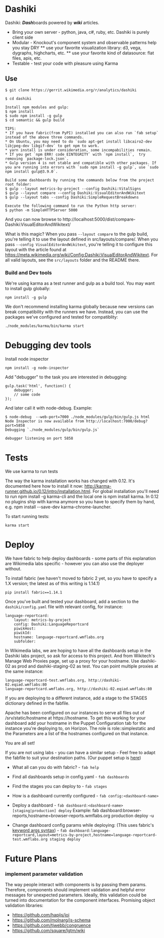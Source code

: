 # Dashiki

Dashiki: ***Dash***boards powered by ***wiki*** articles.

* Bring your own server - python, java, c#, ruby, etc.  Dashiki is purely client side
* Modular - Knockout's component system and observable patterns help you stay DRY
** use your favorite visualization library: d3, vega, dygraphs, highcharts, etc.
** use your favorite kind of datasource: flat files, apis, etc.
* Testable - test your code with pleasure using Karma

## Use

```
$ git clone https://gerrit.wikimedia.org/r/analytics/dashiki

$ cd dashiki

Install npm modules and gulp:
$ npm install
$ sudo npm install -g gulp
$ cd semantic && gulp build

TIPS:
* If you have fabric(from PyPI) installed you can also run `fab setup` instead of the above three commands.
* On Ubuntu, you may need to do `sudo apt-get install libcairo2-dev libjpeg-dev libgif-dev` to get npm to work.
* yarn install is under consideration, some incompabilities remain.
* If you get `npm ERR! code EINTEGRITY` with `npm install`,  try removing `package-lock.json`.
* Gulp version 4 is not stable and compatible with other packages. If you are running into errors with `sudo npm install -g gulp`, use `sudo npm install gulp@3.9.0`.

Build some dashboards by running the commands below from the project root folder:
$ gulp --layout metrics-by-project --config Dashiki:VitalSigns
$ gulp --layout compare --config Dashiki:VisualEditorAndWikitext
$ gulp --layout tabs --config Dashiki:SimpleRequestBreakdowns

Execute the following command to run the Python http server:
$ python -m SimpleHTTPServer 5000
```

And you can now browse to http://localhost:5000/dist/compare-Dashiki:VisualEditorAndWikitext/

What is this magic?  When you pass `--layout compare` to the gulp build, you're telling it
to use the layout defined in src/layouts/compare/.  When you pass `--config
VisualEditorAndWikitext`, you're telling it to configure this layout with the article found
at https://meta.wikimedia.org/wiki/Config:Dashiki:VisualEditorAndWikitext.  For all valid layouts,
see the `src/layouts` folder and the README there.

### Build and Dev tools

We're using karma as a test runner and gulp as a build tool.  You may want to
install gulp globally:

```
npm install -g gulp
```

We don't recommend installing karma globally because new versions can break compatibility with the runners we have.  Instead, you can use the packages we've configured and tested for compatiblity:

```
./node_modules/karma/bin/karma start
```

# Debugging dev tools
Install node inspector

```
npm install -g node-inspector
```

Add "debugger" to the task you are interested in debugging:

```
gulp.task('html', function() {
    debugger;
    // some code
});
```

And later call it with node-debug. Example:

```
$ node-debug  --web-port=7000 ./node_modules/gulp/bin/gulp.js html
Node Inspector is now available from http://localhost:7000/debug?port=5858
Debugging `./node_modules/gulp/bin/gulp.js`

debugger listening on port 5858
```

# Tests
We use karma to run tests

The way the karma installation works has changed with 0.12. It's documented here how to install it now:
http://karma-runner.github.io/0.12/intro/installation.html. For global installation you'll need 
to run npm install -g karma-cli and the local one is npm install karma. 
In 0.12 no plugins ship with karma anymore so you have to specify them by hand, e.g. npm install --save-dev karma-chrome-launcher.

To start running tests:
```
karma start
```

# Deploy
We have fabric to help deploy dashboards - some parts of this explanation are Wikimedia labs specific - however you can also use the deployer without.

To install fabric (we haven't moved to fabric 2 yet, so you have to specify a 1.X version; the latest as of this writing is 1.14.1)

```
pip install fabric==1.14.1
```

Once you've built and tested your dashboard, add a section to the `dashiki/config.yaml` file with relevant config, for instance:

```
language-reportcard:
    layout: metrics-by-project
    config: Dashiki:LanguageReportcard
    piwikHost:
    piwikId:
    hostname: language-reportcard.wmflabs.org
    subfolder:
```

In Wikimedia labs, we are hoping to have all the dashboards setup in the Dashiki labs project, so ask for access to this project. And from Wikitech's Manage Web Proxies page, set up a proxy for your hostname. Use dashiki-02 as prod and dashiki-staging-02 as test. You can point multiple proxies at the same instance:

```
language-reportcard-test.wmflabs.org, http://dashiki-02.eqiad.wmflabs:80
language-reportcard.wmflabs.org, http://dashiki-02.eqiad.wmflabs:80
```

If you are deploying to a different instance, add a stage to the STAGES dictionary defined in the fabfile.

Apache has been configured on our instances to serve all files out of /srv/static/hostname at https://hostname. To get this working for your dashboard add your hostname in the Puppet Configuration tab for the instance you're deploying to, on Horizon.  The role is role::simplestatic and the Parameters are a list of the hostnames configured on that instance.

You are all set!

If you are not using labs - you can have a similar setup - Feel free to adapt the fabfile to suit your destination paths. (Our puppet setup is [here](https://github.com/wikimedia/operations-puppet/blob/production/manifests/role/simplestatic.pp))

* What all can you do with fabric? - `fab help`
* Find all dashboards setup in config.yaml - `fab dashboards`
* Find the stages you can deploy to - `fab stages`
* How is a dashboard currently configured - `fab config:<dashboard-name>`
* Deploy a dashboard - `fab dashboard:<dashboard-name> [staging|production] deploy`
    Example: 
    fab dashboard:browser-reports,hostname=browser-reports.wmflabs.org production deploy -u <username>

* Change dashboard config params while deploying: (This uses fabric's [keyword args syntax](http://docs.fabfile.org/en/1.10/usage/fab.html#per-task-arguments)) -
`fab dashboard:language-reportcard,layout=metrics-by-project,hostname=language-reportcard-test.wmflabs.org staging deploy`


# Future Plans

### implement parameter validation

The way people interact with components is by passing them params.  Therefore, components should implement validation and helpful error messages for unexpected parameters.  Ideally, this validation could be turned into documentation for the component interfaces.  Promising object validation libraries:

* https://github.com/hapijs/joi
* https://github.com/molnarg/js-schema
* https://github.com/tjwebb/congruence
* https://github.com/square/lgtm/wiki
